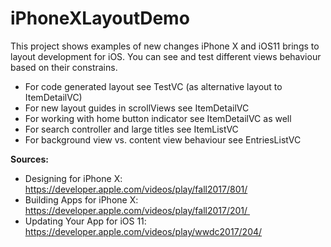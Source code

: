 # iPhoneXLayoutDemo
This project shows examples of new changes iPhone X and iOS11 brings to layout development for iOS. You can see and test different views behaviour based on their constrains.

- For code generated layout see TestVC (as alternative layout to ItemDetailVC)
- For new layout guides in scrollViews see ItemDetailVC
- For working with home button indicator see ItemDetailVC as well
- For search controller and large titles see ItemListVC
- For background view vs. content view behaviour see EntriesListVC

**Sources:**
- Designing for iPhone X: https://developer.apple.com/videos/play/fall2017/801/
- Building Apps for iPhone X: https://developer.apple.com/videos/play/fall2017/201/ 
- Updating Your App for iOS 11: https://developer.apple.com/videos/play/wwdc2017/204/

